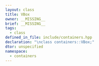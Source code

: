 ```yaml
---
layout: class
title: VBox
owner: __MISSING__
brief: __MISSING__
tags:
  - class
defined_in_file: include/containers.hpp
declaration: "\nclass containers::VBox;"
dtor: unspecified
namespace:
  - containers
---
```

